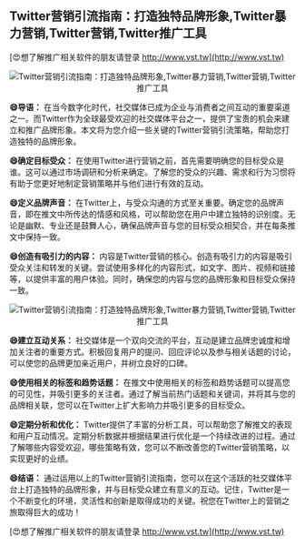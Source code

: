 ## **Twitter营销引流指南：打造独特品牌形象,Twitter暴力营销,Twitter营销,Twitter推广工具**

[😍想了解推广相关软件的朋友请登录 http://www.vst.tw](http://www.vst.tw)

 <center><img src="https://vst.tw/MP4/tuiguang/png/0.png" alt="Twitter营销引流指南：打造独特品牌形象,Twitter暴力营销,Twitter营销,Twitter推广工具"></center>

**😄导语：**
在当今数字化时代，社交媒体已成为企业与消费者之间互动的重要渠道之一。而Twitter作为全球最受欢迎的社交媒体平台之一，提供了宝贵的机会来建立和推广品牌形象。本文将为您介绍一些关键的Twitter营销引流策略，帮助您打造独特的品牌形象。

**😄确定目标受众：**
在使用Twitter进行营销之前，首先需要明确您的目标受众是谁。这可以通过市场调研和分析来确定。了解您的受众的兴趣、需求和行为习惯将有助于您更好地制定营销策略并与他们进行有效的互动。

**😄定义品牌声音：**
在Twitter上，与受众沟通的方式至关重要。确定您的品牌声音，即在推文中所传达的情感和风格，可以帮助您在用户中建立独特的识别度。无论是幽默、专业还是鼓舞人心，确保品牌声音与您的目标受众相契合，并在每条推文中保持一致。

**😄创造有吸引力的内容：**
内容是Twitter营销的核心。创造有吸引力的内容是吸引受众关注和转发的关键。尝试使用多样化的内容形式，如文字、图片、视频和链接等，以提供丰富的用户体验。同时，确保您的内容与您的品牌形象和目标受众保持一致。

 <center><img src="https://vst.tw/MP4/tuiguang/png/0.png" alt="Twitter营销引流指南：打造独特品牌形象,Twitter暴力营销,Twitter营销,Twitter推广工具"></center>

**😄建立互动关系：**
社交媒体是一个双向交流的平台，互动是建立品牌忠诚度和增加关注者的重要方式。积极回复用户的提问、回应评论以及参与相关话题的讨论，可以使您的品牌更加亲近用户，并树立良好的口碑。

**😄使用相关的标签和趋势话题：**
在推文中使用相关的标签和趋势话题可以提高您的可见性，并吸引更多的关注者。通过了解当前热门话题和关键词，并将其与您的品牌相关联，您可以在Twitter上扩大影响力并吸引更多的目标受众。

**😄定期分析和优化：**
Twitter提供了丰富的分析工具，可以帮助您了解推文的表现和用户互动情况。定期分析数据并根据结果进行优化是一个持续改进的过程。通过了解哪些内容受欢迎，哪些策略有效，您可以不断改善您的Twitter营销策略，以实现更好的业绩。

**😄结语：**
通过运用以上的Twitter营销引流指南，您可以在这个活跃的社交媒体平台上打造独特的品牌形象，并与目标受众建立有意义的互动。记住，Twitter是一个不断变化的环境，灵活性和创新是取得成功的关键。祝您在Twitter上的营销之旅取得巨大的成功！

[😍想了解推广相关软件的朋友请登录 http://www.vst.tw](http://www.vst.tw)



